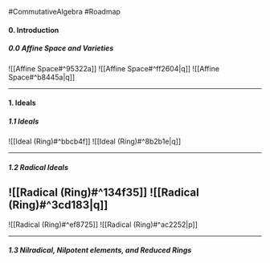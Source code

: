 #CommutativeAlgebra #Roadmap 

#### 0. Introduction
##### 0.0 Affine Space and Varieties
![[Affine Space#^95322a]]
![[Affine Space#^ff2604|q]]
![[Affine Space#^b8445a|q]]

---
#### 1. Ideals
##### 1.1 Ideals
![[Ideal (Ring)#^bbcb4f]]
![[Ideal (Ring)#^8b2b1e|q]]

---
##### 1.2 Radical Ideals
![[Radical (Ring)#^134f35]]
![[Radical (Ring)#^3cd183|q]]
---
![[Radical (Ring)#^ef8725]]
![[Radical (Ring)#^ac2252|p]]

---
##### 1.3 Nilradical, Nilpotent elements, and Reduced Rings
